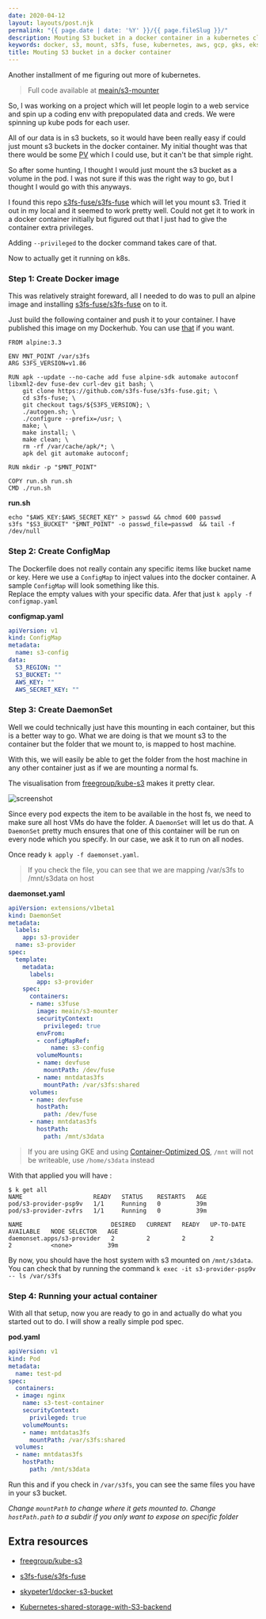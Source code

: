 ```yaml
---
date: 2020-04-12
layout: layouts/post.njk
permalink: "{{ page.date | date: '%Y' }}/{{ page.fileSlug }}/"
description: Mouting S3 bucket in a docker container in a kubernetes cluster
keywords: docker, s3, mount, s3fs, fuse, kubernetes, aws, gcp, gks, eks
title: Mouting S3 bucket in a docker container
---
```


Another installment of me figuring out more of kubernetes.

> Full code available at [meain/s3-mounter](https://github.com/meain/s3-mounter)

So, I was working on a project which will let people login to a web service and spin up a coding env with prepopulated
data and creds. We were spinning up kube pods for each user.

All of our data is in s3 buckets, so it would have been really easy if could just mount s3 buckets in the docker
container. My initial thought was that there would be some [PV](https://kubernetes.io/docs/concepts/storage/persistent-volumes/) which I could use, but it can't be that simple right.

So after some hunting, I thought I would just mount the s3 bucket as a volume in the pod. I was not sure if this was the
right way to go, but I thought I would go with this anyways.

I found this repo [s3fs-fuse/s3fs-fuse](https://github.com/s3fs-fuse/s3fs-fuse) which will let you mount s3.
Tried it out in my local and it seemed to work pretty well. Could not get it to work in a docker container initially but
figured out that I just had to give the container extra privileges.

Adding `--privileged` to the docker command takes care of that.

Now to actually get it running on k8s.

### Step 1: Create Docker image

This was relatively straight foreward, all I needed to do was to pull an alpine image and installing
[s3fs-fuse/s3fs-fuse](https://github.com/s3fs-fuse/s3fs-fuse) on to it.

Just build the following container and push it to your container.
I have published this image on my Dockerhub. You can use [that](https://hub.docker.com/r/meain/s3-mounter) if you want.


```docker
FROM alpine:3.3

ENV MNT_POINT /var/s3fs
ARG S3FS_VERSION=v1.86

RUN apk --update --no-cache add fuse alpine-sdk automake autoconf libxml2-dev fuse-dev curl-dev git bash; \
    git clone https://github.com/s3fs-fuse/s3fs-fuse.git; \
    cd s3fs-fuse; \
    git checkout tags/${S3FS_VERSION}; \
    ./autogen.sh; \
    ./configure --prefix=/usr; \
    make; \
    make install; \
    make clean; \
    rm -rf /var/cache/apk/*; \
    apk del git automake autoconf;

RUN mkdir -p "$MNT_POINT"

COPY run.sh run.sh
CMD ./run.sh
```

**run.sh**

```shell
echo "$AWS_KEY:$AWS_SECRET_KEY" > passwd && chmod 600 passwd
s3fs "$S3_BUCKET" "$MNT_POINT" -o passwd_file=passwd  && tail -f /dev/null
```

### Step 2: Create ConfigMap

The Dockerfile does not really contain any specific items like bucket name or key. Here we use a `ConfigMap` to inject
values into the docker container. A sample `ConfigMap` will look something like this.\
Replace the empty values with your specific data.
Afer that just `k apply -f configmap.yaml`

**configmap.yaml**

```yaml
apiVersion: v1
kind: ConfigMap
metadata:
  name: s3-config
data:
  S3_REGION: ""
  S3_BUCKET: ""
  AWS_KEY: ""
  AWS_SECRET_KEY: ""
```

### Step 3: Create DaemonSet

Well we could technically just have this mounting in each container, but this is a better way to go.
What we are doing is that we mount s3 to the container but the folder that we mount to, is mapped to host machine.

With this, we will easily be able to get the folder from the host machine in any other container just as if we are
mounting a normal fs.

The visualisation from [freegroup/kube-s3](https://github.com/freegroup/kube-s3) makes it pretty clear.

![screenshot](/images/s3-mount.png)


Since every pod expects the item to be available in the host fs, we need to make sure all host VMs do have the folder. A
`DaemonSet` will let us do that. A `DaemonSet` pretty much ensures that one of this container will be run on every node
which you specify. In our case, we ask it to run on all nodes.

Once ready `k apply -f daemonset.yaml`.

> If you check the file, you can see that we are mapping /var/s3fs to /mnt/s3data on host

**daemonset.yaml**

```yaml
apiVersion: extensions/v1beta1
kind: DaemonSet
metadata:
  labels:
    app: s3-provider
  name: s3-provider
spec:
  template:
    metadata:
      labels:
        app: s3-provider
    spec:
      containers:
      - name: s3fuse
        image: meain/s3-mounter
        securityContext:
          privileged: true
        envFrom:
        - configMapRef:
            name: s3-config
        volumeMounts:
        - name: devfuse
          mountPath: /dev/fuse
        - name: mntdatas3fs
          mountPath: /var/s3fs:shared
      volumes:
      - name: devfuse
        hostPath:
          path: /dev/fuse
      - name: mntdatas3fs
        hostPath:
          path: /mnt/s3data
```

> If you are using GKE and using [Container-Optimized OS](https://cloud.google.com/container-optimized-os/docs/concepts/disks-and-filesystem),
> `/mnt` will not be writeable, use `/home/s3data` instead

With that applied you will have :

```
$ k get all
NAME                    READY   STATUS    RESTARTS   AGE
pod/s3-provider-psp9v   1/1     Running   0          39m
pod/s3-provider-zvfrs   1/1     Running   0          39m

NAME                         DESIRED   CURRENT   READY   UP-TO-DATE   AVAILABLE   NODE SELECTOR   AGE
daemonset.apps/s3-provider   2         2         2       2            2           <none>          39m
```

By now, you should have the host system with s3 mounted on `/mnt/s3data`.
You can check that by running the command `k exec -it s3-provider-psp9v -- ls /var/s3fs`

### Step 4: Running your actual container

With all that setup, now you are ready to go in and actually do what you started out to do. I will show a really simple
pod spec.

**pod.yaml**

```yaml
apiVersion: v1
kind: Pod
metadata:
  name: test-pd
spec:
  containers:
  - image: nginx
    name: s3-test-container
    securityContext:
      privileged: true
    volumeMounts:
    - name: mntdatas3fs
      mountPath: /var/s3fs:shared
  volumes:
  - name: mntdatas3fs
    hostPath:
      path: /mnt/s3data
```

Run this and if you check in `/var/s3fs`, you can see the same files you have in your s3 bucket.

*Change `mountPath` to change where it gets mounted to. Change `hostPath.path` to a subdir if you only want to expose on
specific folder*

## Extra resources

- [freegroup/kube-s3](https://github.com/freegroup/kube-s3)

- [s3fs-fuse/s3fs-fuse](https://github.com/s3fs-fuse/s3fs-fuse)

- [skypeter1/docker-s3-bucket](https://github.com/skypeter1/docker-s3-bucket)

- [Kubernetes-shared-storage-with-S3-backend](https://icicimov.github.io/blog/virtualization/Kubernetes-shared-storage-with-S3-backend/)
